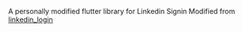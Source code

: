 A personally modified flutter library for Linkedin Signin
Modified from [linkedin_login](https://pub.dev/packages/linkedin_login#-installing-tab-)
